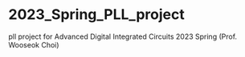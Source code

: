 # 2023_Spring_PLL_project
pll project for Advanced Digital Integrated Circuits 2023 Spring (Prof. Wooseok Choi)
